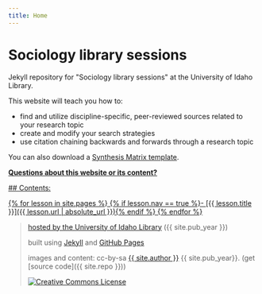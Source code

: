```yaml
---
title: Home
---
```

# Sociology library sessions

Jekyll repository for "Sociology library sessions" at the University of Idaho Library.

<link to repository>

This website will teach you how to:
- find and utilize discipline-specific, peer-reviewed sources related to your research topic
- create and modify your search strategies
- use citation chaining backwards and forwards through a research topic

You can also download a <a href="{{ '/images/SynthesisMatrix_Template.xlsx' | relative_url }}">Synthesis Matrix template</a>.

<a href="https://vivo.nkn.uidaho.edu/vivo/display/n104190" target="_blank">**Questions about this website or its content?** 

<div class="toc" markdown="1">
## Contents:

{% for lesson in site.pages %}
{% if lesson.nav == true %}- [{{ lesson.title }}]({{ lesson.url | absolute_url }}){% endif %}
{% endfor %}
</div>

> hosted by the <a href="https://www.lib.uidaho.edu/" target="_blank">University of Idaho Library</a> ({{ site.pub_year }})
>
> built using [Jekyll](https://jekyllrb.com/) and [GitHub Pages](https://pages.github.com/)
>
> images and content: cc-by-sa <a href="https://github.com/{{ site.github_username }}">{{ site.author }}</a> {{ site.pub_year}}. (get [source code]({{ site.repo }}))
>
> <a href="http://creativecommons.org/licenses/by-sa/4.0/" rel="license"><img style="border-width: 0;" src="https://i.creativecommons.org/l/by-sa/4.0/88x31.png" alt="Creative Commons License" /></a>
